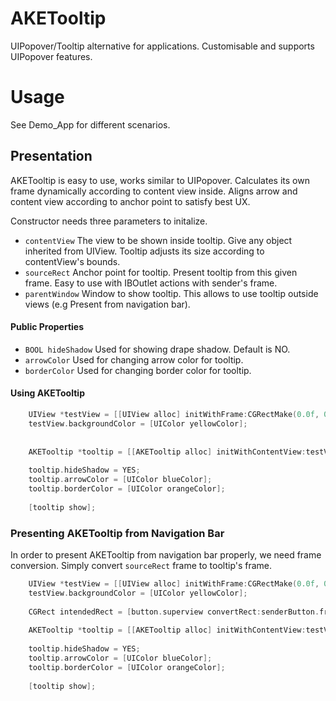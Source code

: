 AKETooltip
==========

UIPopover/Tooltip alternative for applications. Customisable and supports UIPopover features.

Usage
=====

See Demo_App for different scenarios.

## Presentation

AKETooltip is easy to use, works similar to UIPopover. Calculates its own frame dynamically according to content view inside. Aligns arrow and content view according to anchor point to satisfy best UX.

Constructor needs three parameters to initalize.
- `contentView` The view to be shown inside tooltip. Give any object inherited from UIView. Tooltip adjusts its size according to contentView's bounds.
- `sourceRect` Anchor point for tooltip. Present tooltip from this given frame. Easy to use with IBOutlet actions with sender's frame.
- `parentWindow` Window to show tooltip. This allows to use tooltip outside views (e.g Present from navigation bar).

#### Public Properties
- `BOOL hideShadow` Used for showing drape shadow. Default is NO.
- `arrowColor` Used for changing arrow color for tooltip.
- `borderColor` Used for changing border color for tooltip.

#### Using AKETooltip

```objective-c
    UIView *testView = [[UIView alloc] initWithFrame:CGRectMake(0.0f, 0.0f, 100.0f, 100.0f)];
    testView.backgroundColor = [UIColor yellowColor];
    
  
    AKETooltip *tooltip = [[AKETooltip alloc] initWithContentView:testView sourceRect:paramFrame parentWindow:paramWindow];
    
    tooltip.hideShadow = YES;
    tooltip.arrowColor = [UIColor blueColor];
    tooltip.borderColor = [UIColor orangeColor];
  
    [tooltip show];
```

### Presenting AKETooltip from Navigation Bar

In order to present AKETooltip from navigation bar properly, we need frame conversion. Simply convert `sourceRect` frame to tooltip's frame.

```objective-c
    UIView *testView = [[UIView alloc] initWithFrame:CGRectMake(0.0f, 0.0f, 100.0f, 100.0f)];
    testView.backgroundColor = [UIColor yellowColor];
    
    CGRect intendedRect = [button.superview convertRect:senderButton.frame toView:self.view];
  
    AKETooltip *tooltip = [[AKETooltip alloc] initWithContentView:testView sourceRect:intendedRect parentWindow:paramWindow];
    
    tooltip.hideShadow = YES;
    tooltip.arrowColor = [UIColor blueColor];
    tooltip.borderColor = [UIColor orangeColor];
  
    [tooltip show];
```
